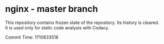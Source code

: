 # nginx - master branch

This repository contains frozen state of the repository.
Its history is cleared. It is used only for static code
analysis with Codacy.

Commit Time: 1710833518